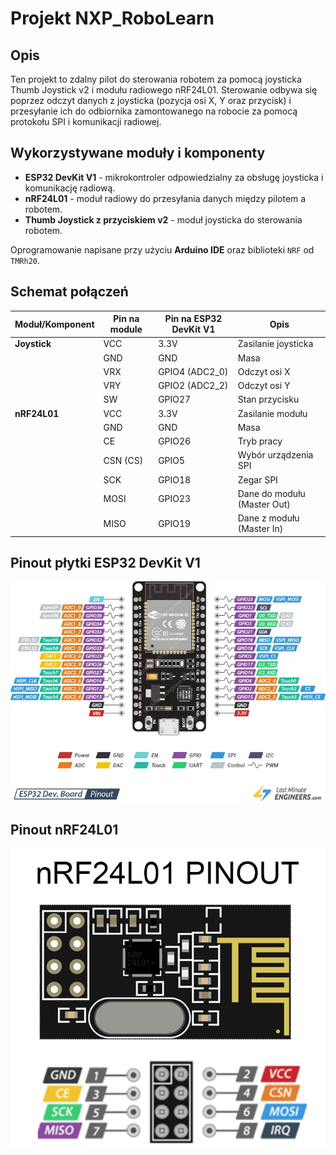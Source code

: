 # Projekt NXP_RoboLearn

## Opis
Ten projekt to zdalny pilot do sterowania robotem za pomocą joysticka Thumb Joystick v2 i modułu radiowego nRF24L01. Sterowanie odbywa się poprzez odczyt danych z joysticka (pozycja osi X, Y oraz przycisk) i przesyłanie ich do odbiornika zamontowanego na robocie za pomocą protokołu SPI i komunikacji radiowej.

## Wykorzystywane moduły i komponenty

- **ESP32 DevKit V1** - mikrokontroler odpowiedzialny za obsługę joysticka i komunikację radiową.
- **nRF24L01** - moduł radiowy do przesyłania danych między pilotem a robotem.
- **Thumb Joystick z przyciskiem v2** - moduł joysticka do sterowania robotem.

Oprogramowanie napisane przy użyciu **Arduino IDE** oraz biblioteki `NRF` od `TMRh20`.

## Schemat połączeń

| Moduł/Komponent           | Pin na module      | Pin na ESP32 DevKit V1  | Opis                        |
|---------------------------|--------------------|-------------------------|-----------------------------|
| **Joystick**              | VCC                | 3.3V                    | Zasilanie joysticka         |
|                           | GND                | GND                     | Masa                        |
|                           | VRX                | GPIO4 (ADC2_0)          | Odczyt osi X                |
|                           | VRY                | GPIO2 (ADC2_2)          | Odczyt osi Y                |
|                           | SW                 | GPIO27                  | Stan przycisku              |
| **nRF24L01**              | VCC                | 3.3V                    | Zasilanie modułu            |
|                           | GND                | GND                     | Masa                        |
|                           | CE                 | GPIO26                  | Tryb pracy                  |
|                           | CSN (CS)           | GPIO5                  | Wybór urządzenia SPI        |
|                           | SCK                | GPIO18                  | Zegar SPI                   |
|                           | MOSI               | GPIO23                  | Dane do modułu (Master Out) |
|                           | MISO               | GPIO19                  | Dane z modułu (Master In)   |


## Pinout płytki **ESP32 DevKit V1**

![Pinout](docs/images/esp32.png)

## Pinout **nRF24L01**

![Pinout](docs/images/nrf24.png)